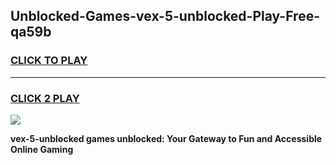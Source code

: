 
## Unblocked-Games-vex-5-unblocked-Play-Free-qa59b
<h3>
<a href="https://premium76.site?title=vex-5-unblocked&ref=10A">CLICK TO PLAY</a></h3>
<hr>

<h3>
<a href="https://premium76.site?title=vex-5-unblocked&ref=10A">CLICK 2 PLAY</a>
  
</h3>

<a href="https://premium76.site?title=vex-5-unblocked&ref=10A"><img src="https://clearcache.store/games.png"></a>


**vex-5-unblocked games unblocked: Your Gateway to Fun and Accessible Online Gaming**
